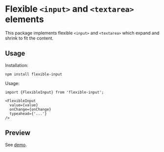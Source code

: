 # Flexible `<input>` and `<textarea>` elements

This package implements flexible `<input>` and `<textarea>` which expand and
shrink to fit the content.


## Usage

Installation:

```
npm install flexible-input
```

Usage:

```tsx
import {FlexibleInput} from 'flexible-input';

<FlexibleInput
  value={value}
  onChange={onChange}
  typeahead={'...'}
/>
```


## Preview

See [demo](https://streamich.github.io/flexible-input).
